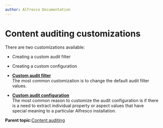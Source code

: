 ```yaml
---
author: Alfresco Documentation
---
```


# Content auditing customizations

There are two customizations available:

-   Creating a custom audit filter
-   Creating a custom configuration

-   **[Custom audit filter](../concepts/audit-cust-auditfilter.md)**  
The most common customization is to change the default audit filter values.
-   **[Custom audit configuration](../concepts/audit-cutom-audit-config.md)**  
The most common reason to customize the audit configuration is if there is a need to extract individual property or aspect values that have special meaning to a particular Alfresco installation.

**Parent topic:**[Content auditing](../concepts/audit-content.md)

